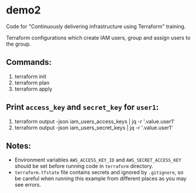 # demo2

Code for "Continuously delivering infrastructure using Terraform" training.

Terraform configurations which create IAM users, group and assign users to the group.

## Commands:

1. terraform init
1. terraform plan
1. terraform apply

## Print `access_key` and `secret_key` for `user1`:

1. terraform output -json iam_users_access_keys | jq -r '.value.user1'
1. terraform output -json iam_users_secret_keys | jq -r '.value.user1'

## Notes:

* Environment variables `AWS_ACCESS_KEY_ID` and `AWS_SECRET_ACCESS_KEY` should be set before running code in `terraform` directory.
* `terraform.tfstate` file contains secrets and ignored by `.gitignore`, so be careful when running this example from different places as you may see errors.
